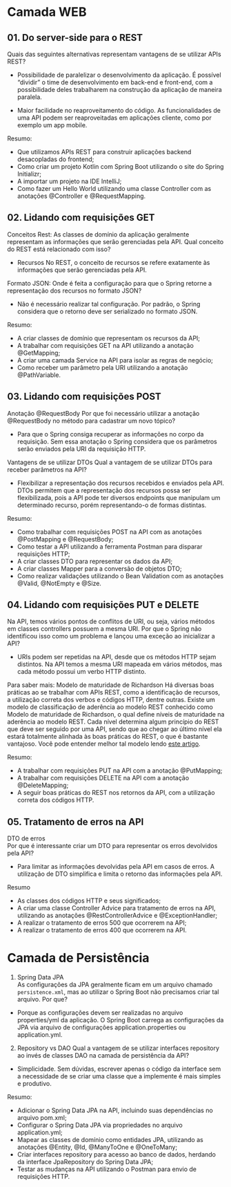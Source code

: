 # Camada WEB

## 01. Do server-side para o REST

Quais das seguintes alternativas representam vantagens de se utilizar APIs REST?
 - Possibilidade de paralelizar o desenvolvimento da aplicação. 
   É possível “dividir” o time de desenvolvimento em back-end e front-end, com a possibilidade deles trabalharem na construção da aplicação de maneira paralela.
   
- Maior facilidade no reaproveitamento do código.
  As funcionalidades de uma API podem ser reaproveitadas em aplicações cliente, como por exemplo um app mobile.

Resumo:
- Que utilizamos APIs REST para construir aplicações backend desacopladas do frontend;
- Como criar um projeto Kotlin com Spring Boot utilizando o site do Spring Initializr;
- A importar um projeto na IDE IntelliJ;
- Como fazer um Hello World utilizando uma classe Controller com as anotações @Controller e @RequestMapping.

## 02. Lidando com requisições GET

Conceitos Rest:
As classes de domínio da aplicação geralmente representam as informações que serão gerenciadas pela API. 
Qual conceito do REST está relacionado com isso?
- Recursos
  No REST, o conceito de recursos se refere exatamente às informações que serão gerenciadas pela API.

Formato JSON:
Onde é feita a configuração para que o Spring retorne a representação dos recursos no formato JSON?
- Não é necessário realizar tal configuração.
  Por padrão, o Spring considera que o retorno deve ser serializado no formato JSON.
  
Resumo:
- A criar classes de domínio que representam os recursos da API;
- A trabalhar com requisições GET na API utilizando a anotação @GetMapping;
- A criar uma camada Service na API para isolar as regras de negócio;
- Como receber um parâmetro pela URI utilizando a anotação @PathVariable.


## 03. Lidando com requisições POST

Anotação @RequestBody
Por que foi necessário utilizar a anotação @RequestBody no método para cadastrar um novo tópico?
- Para que o Spring consiga recuperar as informações no corpo da requisição.
  Sem essa anotação o Spring considera que os parâmetros serão enviados pela URI da requisição HTTP.

Vantagens de se utilizar DTOs
Qual a vantagem de se utilizar DTOs para receber parâmetros na API?
- Flexibilizar a representação dos recursos recebidos e enviados pela API.
  DTOs permitem que a representação dos recursos possa ser flexibilizada, pois a API pode ter diversos endpoints que manipulam um determinado recurso, porém representando-o de formas distintas.

Resumo:
- Como trabalhar com requisições POST na API com as anotações @PostMapping e @RequestBody;
- Como testar a API utilizando a ferramenta Postman para disparar requisições HTTP;
- A criar classes DTO para representar os dados da API;
- A criar classes Mapper para a conversão de objetos DTO;
- Como realizar validações utilizando o Bean Validation com as anotações @Valid, @NotEmpty e @Size.

## 04. Lidando com requisições PUT e DELETE
Na API, temos vários pontos de conflitos de URI, ou seja, vários métodos em classes controllers possuem a mesma URI. 
Por que o Spring não identificou isso como um problema e lançou uma exceção ao inicializar a API?
- URIs podem ser repetidas na API, desde que os métodos HTTP sejam distintos.
  Na API temos a mesma URI mapeada em vários métodos, mas cada método possui um verbo HTTP distinto.

Para saber mais: Modelo de maturidade de Richardson
Há diversas boas práticas ao se trabalhar com APIs REST, como a identificação de recursos, a utilização correta dos verbos e códigos HTTP, dentre outras.
Existe um modelo de classificação de aderência ao modelo REST conhecido como Modelo de maturidade de Richardson, o qual define níveis de maturidade na aderência ao modelo REST.
Cada nível determina algum princípio do REST que deve ser seguido por uma API, sendo que ao chegar ao último nível ela estará totalmente alinhada às boas práticas do REST, o que é bastante vantajoso.
Você pode entender melhor tal modelo lendo [este artigo](https://martinfowler.com/articles/richardsonMaturityModel.html).

Resumo:
- A trabalhar com requisições PUT na API com a anotação @PutMapping;
- A trabalhar com requisições DELETE na API com a anotação @DeleteMapping;
- A seguir boas práticas do REST nos retornos da API, com a utilização correta dos códigos HTTP.


## 05. Tratamento de erros na API

DTO de erros  
Por que é interessante criar um DTO para representar os erros devolvidos pela API?
- Para limitar as informações devolvidas pela API em casos de erros.
A utilização de DTO simplifica e limita o retorno das informações pela API.

Resumo

- As classes dos códigos HTTP e seus significados;
- A criar uma classe Controller Advice para tratamento de erros na API, utilizando as anotações @RestControllerAdvice e @ExceptionHandler;
- A realizar o tratamento de erros 500 que ocorrerem na API;
- A realizar o tratamento de erros 400 que ocorrerem na API.


# Camada de Persistência

01. Spring Data JPA   
As configurações da JPA geralmente ficam em um arquivo chamado ```persistence.xml```, mas ao utilizar o Spring Boot não precisamos criar tal arquivo. Por que?
- Porque as configurações devem ser realizadas no arquivo properties/yml da aplicação.
  O Spring Boot carrega as configurações da JPA via arquivo de configurações application.properties ou application.yml.

02. Repository vs DAO
Qual a vantagem de se utilizar interfaces repository ao invés de classes DAO na camada de persistência da API?
- Simplicidade.
  Sem dúvidas, escrever apenas o código da interface sem a necessidade de se criar uma classe que a implemente é mais simples e produtivo.
  

Resumo:
- Adicionar o Spring Data JPA na API, incluindo suas dependências no arquivo pom.xml;
- Configurar o Spring Data JPA via propriedades no arquivo application.yml;
- Mapear as classes de domínio como entidades JPA, utilizando as anotações @Entity, @Id, @ManyToOne e @OneToMany;
- Criar interfaces repository para acesso ao banco de dados, herdando da interface JpaRepository do Spring Data JPA;
- Testar as mudanças na API utilizando o Postman para envio de requisições HTTP.


